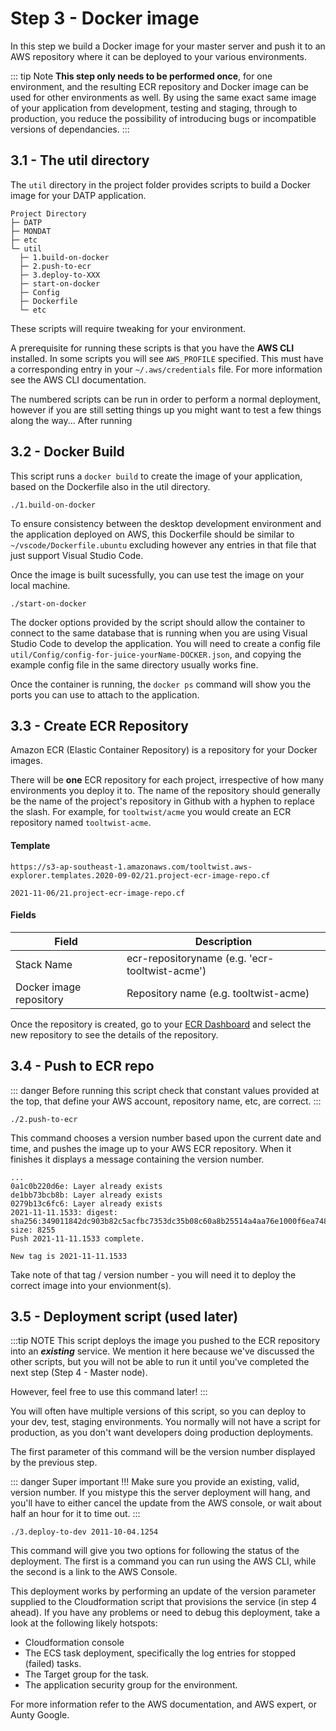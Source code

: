 # Step 3 - Docker image

In this step we build a Docker image for your master server and push it to an AWS repository where it
can be deployed to your various environments.

::: tip Note
**This step only needs to be performed once**, for one environment, and the
resulting ECR repository and Docker image can be used for other environments as well.
By using the same exact same image of your application from development,
testing and staging, through to production, you reduce the possibility of
introducing bugs or incompatible versions of dependancies.
:::



## 3.1 - The util directory
The `util` directory in the project folder provides scripts to build a Docker image for your DATP application.


```
Project Directory
├─ DATP
├─ MONDAT
├─ etc
└─ util
  ├─ 1.build-on-docker
  ├─ 2.push-to-ecr
  ├─ 3.deploy-to-XXX
  ├─ start-on-docker
  ├─ Config
  ├─ Dockerfile
  └─ etc
```


These scripts will require tweaking for your environment.

A prerequisite for running these scripts is that you have the **AWS CLI** installed.
In some scripts you will see `AWS_PROFILE` specified. This must have a corresponding entry in your `~/.aws/credentials` file. For more
information see the AWS CLI documentation.

The numbered scripts can be run in order to perform a normal deployment, however if you are still setting things up
you might want to test a few things along the way... After running


## 3.2 - Docker Build
This script runs a `docker build` to create the image of your application, based on the Dockerfile also in the util directory.

    ./1.build-on-docker

To ensure consistency between the desktop development environment and the application deployed on AWS, this Dockerfile should be
similar to `~/vscode/Dockerfile.ubuntu` excluding however any entries in that file that just support Visual Studio Code.

Once the image is built sucessfully, you can use test the image on your local machine.

    ./start-on-docker

The docker options provided by the script should allow the container to connect to the same database that is running when you
are using Visual Studio Code to develop the application. You will need to create a config file `util/Config/config-for-juice-yourName-DOCKER.json`,
and copying the example config file in the same directory usually works fine.

Once the container is running, the `docker ps` command will show you the ports you can use to attach to the application.


## 3.3 - Create ECR Repository
Amazon ECR (Elastic Container Repository) is a repository for your Docker images.

There will be **one** ECR repository for each project, irrespective of how many environments you deploy it to. The name of the repository should generally be the name of the project's repository in Github with a hyphen to replace the slash. For example, for `tooltwist/acme` you would create an ECR repository named `tooltwist-acme`.


#### Template
`https://s3-ap-southeast-1.amazonaws.com/tooltwist.aws-explorer.templates.2020-09-02/21.project-ecr-image-repo.cf`

`2021-11-06/21.project-ecr-image-repo.cf`


#### Fields

|Field|Description|
|-----|-----------|
| Stack Name | ecr-repositoryname  (e.g. 'ecr-tooltwist-acme') |
| Docker image repository | Repository name (e.g. tooltwist-acme) |


Once the repository is created, go to your [ECR Dashboard](https://ap-southeast-1.console.aws.amazon.com/ecr/repositories?region=ap-southeast-1) and select the new repository to see the details of the repository.


## 3.4 - Push to ECR repo

::: danger
Before running this script check that constant values provided at the top, that define
your AWS account, repository name, etc, are correct.
:::

    ./2.push-to-ecr

This command chooses a version number based upon the current date and time, and pushes the image up to your AWS ECR repository. When it finishes it displays a message containing the version number.

```
...
0a1c0b220d6e: Layer already exists
de1bb73bcb8b: Layer already exists
0279b13c6fc6: Layer already exists
2021-11-11.1533: digest: sha256:349011842dc903b82c5acfbc7353dc35b08c60a8b25514a4aa76e1000f6ea748 size: 8255
Push 2021-11-11.1533 complete.

New tag is 2021-11-11.1533

```

Take note of that tag / version number - you will need it to deploy the correct image into your envionment(s).


## 3.5 - Deployment script (used later)

:::tip NOTE
This script deploys the image you pushed to the ECR repository into an ***existing*** service.
We mention it here because we've discussed the other scripts, but you will not be able to run it
until you've completed the next step (Step 4 - Master node).

However, feel free to use this command later!
:::

You will often have multiple versions of this script, so you can deploy to your dev, test, staging environments.
You normally will not have a script for production, as you don't want developers doing production deployments.

The first parameter of this command will be the version number displayed by the previous step.

::: danger Super important !!!
Make sure you provide an existing, valid, version number. If you mistype this the server deployment will hang,
and you'll have to either cancel the update from the AWS console, or wait about half an hour for it to time out.
:::

    ./3.deploy-to-dev 2011-10-04.1254

This command will give you two options for following the status of the deployment. The first is a command you
can run using the AWS CLI, while the second is a link to the AWS Console.

This deployment works by performing an update of the version parameter supplied to the Cloudformation script
that provisions the service (in step 4 ahead). If you have any problems or need to debug this deployment,
take a look at the following likely hotspots:

- Cloudformation console
- The ECS task deployment, specifically the log entries for stopped (failed) tasks.
- The Target group for the task.
- The application security group for the environment.

For more information refer to the AWS documentation, and AWS expert, or Aunty Google.
